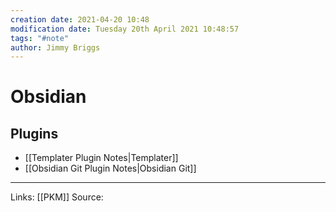 ```yaml
---
creation date: 2021-04-20 10:48
modification date: Tuesday 20th April 2021 10:48:57
tags: "#note"
author: Jimmy Briggs
---
```


# Obsidian

## Plugins

- [[Templater Plugin Notes|Templater]]
- [[Obsidian Git Plugin Notes|Obsidian Git]]

***
Links: [[PKM]] 
Source:


